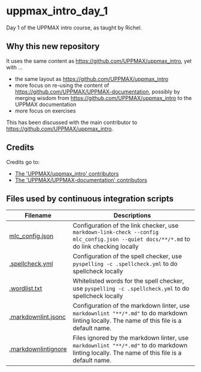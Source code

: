 # uppmax_intro_day_1

Day 1 of the UPPMAX intro course, as taught by Richel.

## Why this new repository

It uses the same content as <https://github.com/UPPMAX/uppmax_intro>,
yet with ...

- the same layout as <https://github.com/UPPMAX/uppmax_intro>
- more focus on re-using the content of <https://github.com/UPPMAX/UPPMAX-documentation>,
  possibly by merging wisdom from <https://github.com/UPPMAX/uppmax_intro>
  to the UPPMAX documentation
- more focus on exercises

This has been discussed with the main contributor to <https://github.com/UPPMAX/uppmax_intro>.

## Credits

Credits go to:

- [The 'UPPMAX/uppmax_intro' contributors](https://github.com/UPPMAX/uppmax_intro/graphs/contributors)
- [The 'UPPMAX/UPPMAX-documentation' contributors](https://github.com/UPPMAX/UPPMAX-documentation/graphs/contributors)

## Files used by continuous integration scripts

Filename                              |Descriptions
--------------------------------------|--------------------------------------------------------------------------------------------------------------------------------------
[mlc_config.json](mlc_config.json)    |Configuration of the link checker, use `markdown-link-check --config mlc_config.json --quiet docs/**/*.md` to do link checking locally
[.spellcheck.yml](.spellcheck.yml)    |Configuration of the spell checker, use `pyspelling -c .spellcheck.yml` to do spellcheck locally
[.wordlist.txt](.wordlist.txt)        |Whitelisted words for the spell checker, use `pyspelling -c .spellcheck.yml` to do spellcheck locally
[.markdownlint.jsonc](.markdownlint.jsonc)|Configuration of the markdown linter, use `markdownlint "**/*.md"` to do markdown linting locally. The name of this file is a default name.
[.markdownlintignore](.markdownlintignore)|Files ignored by the markdown linter, use `markdownlint "**/*.md"` to do markdown linting locally. The name of this file is a default name.
